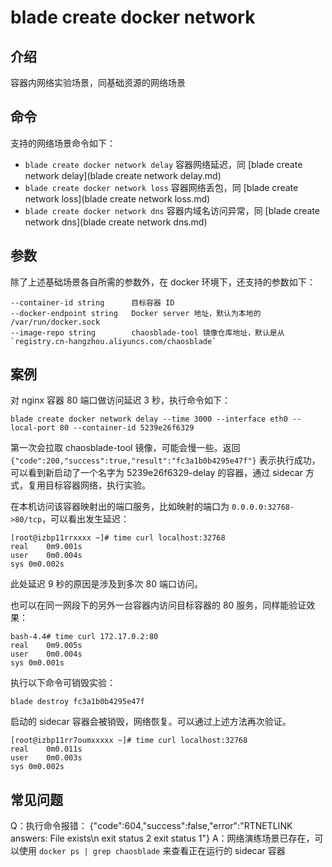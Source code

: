 # blade create docker network

## 介绍
容器内网络实验场景，同基础资源的网络场景

## 命令
支持的网络场景命令如下：
* `blade create docker network delay` 容器网络延迟，同 [blade create network delay](blade create network delay.md)
* `blade create docker network loss` 容器网络丢包，同 [blade create network loss](blade create network loss.md)
* `blade create docker network dns` 容器内域名访问异常，同 [blade create network dns](blade create network dns.md)

## 参数
除了上述基础场景各自所需的参数外，在 docker 环境下，还支持的参数如下：
```
--container-id string      目标容器 ID
--docker-endpoint string   Docker server 地址，默认为本地的 /var/run/docker.sock
--image-repo string        chaosblade-tool 镜像仓库地址，默认是从 `registry.cn-hangzhou.aliyuncs.com/chaosblade`
```

## 案例
对 nginx 容器 80 端口做访问延迟 3 秒，执行命令如下：
```
blade create docker network delay --time 3000 --interface eth0 --local-port 80 --container-id 5239e26f6329
```
第一次会拉取 chaosblade-tool 镜像，可能会慢一些。返回 `{"code":200,"success":true,"result":"fc3a1b0b4295e47f"}` 表示执行成功，可以看到新启动了一个名字为 5239e26f6329-delay 的容器，通过 sidecar 方式，复用目标容器网络，执行实验。

在本机访问该容器映射出的端口服务，比如映射的端口为 `0.0.0.0:32768->80/tcp`，可以看出发生延迟：
```
[root@izbp11rrxxxx ~]# time curl localhost:32768
real	0m9.001s
user	0m0.004s
sys	0m0.002s
```
此处延迟 9 秒的原因是涉及到多次 80 端口访问。

也可以在同一网段下的另外一台容器内访问目标容器的 80 服务，同样能验证效果：
```
bash-4.4# time curl 172.17.0.2:80
real	0m9.005s
user	0m0.004s
sys	0m0.001s
```

执行以下命令可销毁实验：
```
blade destroy fc3a1b0b4295e47f
```
启动的 sidecar 容器会被销毁，网络恢复。可以通过上述方法再次验证。
```
[root@izbp11rr7oumxxxxx ~]# time curl localhost:32768
real	0m0.011s
user	0m0.003s
sys	0m0.002s
```

## 常见问题
Q：执行命令报错：
{"code":604,"success":false,"error":"RTNETLINK answers: File exists\n exit status 2 exit status 1"}
A：网络演练场景已存在，可以使用 `docker ps | grep chaosblade` 来查看正在运行的 sidecar 容器
